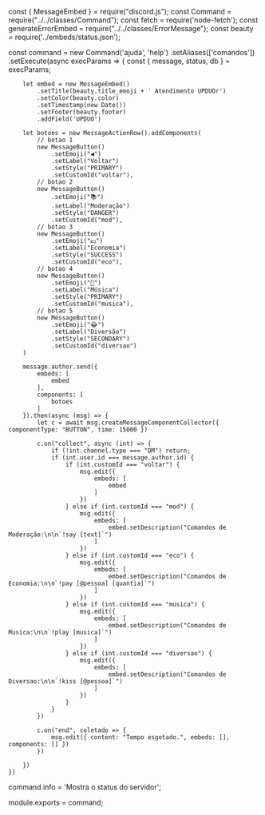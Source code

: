 
const { MessageEmbed } = require("discord.js");
const Command = require("../../classes/Command");
const fetch = require('node-fetch');
const generateErrorEmbed = require("../../classes/ErrorMessage");
const beauty = require('../embeds/status.json');

const command = new Command('ajuda', 'help')
    .setAliases(['comandos'])
    .setExecute(async execParams => {
        const { message, status, db } = execParams;
        
        let embed = new MessageEmbed()
            .setTitle(beauty.title_emoji + ' Atendimento UPDUOr')
            .setColor(beauty.color)
            .setTimestamp(new Date())
            .setFooter(beauty.footer)
            .addField('UPDUO')

        let botoes = new MessageActionRow().addComponents(
            // botao 1
            new MessageButton()
                .setEmoji("◀")
                .setLabel("Voltar")
                .setStyle("PRIMARY")
                .setCustomId("voltar"),
            // botao 2
            new MessageButton()
                .setEmoji("📚")
                .setLabel("Moderação")
                .setStyle("DANGER")
                .setCustomId("mod"),
            // botao 3
            new MessageButton()
                .setEmoji("💵")
                .setLabel("Economia")
                .setStyle("SUCCESS")
                .setCustomId("eco"),
            // botao 4
            new MessageButton()
                .setEmoji("🎵")
                .setLabel("Música")
                .setStyle("PRIMARY")
                .setCustomId("musica"),
            // botao 5
            new MessageButton()
                .setEmoji("😂")
                .setLabel("Diversão")
                .setStyle("SECONDARY")
                .setCustomId("diversao")
        )

        message.author.send({
            embeds: [
                embed
            ],
            components: [
                botoes
            ]
        }).then(async (msg) => {
            let c = await msg.createMessageComponentCollector({ componentType: "BUTTON", time: 15000 })

            c.on("collect", async (int) => {
                if (!int.channel.type === "DM") return;
                if (int.user.id === message.author.id) {
                    if (int.customId === "voltar") {
                        msg.edit({
                            embeds: [
                                embed
                            ]
                        })
                    } else if (int.customId === "mod") {
                        msg.edit({
                            embeds: [
                                embed.setDescription("Comandos de Moderação:\n\n`!say [text]`")
                            ]
                        })
                    } else if (int.customId === "eco") {
                        msg.edit({
                            embeds: [
                                embed.setDescription("Comandos de Economia:\n\n`!pay [@pessoa] [quantia]`")
                            ]
                        })
                    } else if (int.customId === "musica") {
                        msg.edit({
                            embeds: [
                                embed.setDescription("Comandos de Musica:\n\n`!play [musica]`")
                            ]
                        })
                    } else if (int.customId === "diversao") {
                        msg.edit({
                            embeds: [
                                embed.setDescription("Comandos de Diversao:\n\n`!kiss [@pessoa]`")
                            ]
                        })
                    }
                }
            })

            c.on("end", coletado => {
                msg.edit({ content: "Tempo esgotado.", embeds: [], components: [] })
            })

        })
    })
command.info = 'Mostra o status do servidor';

module.exports = command;
